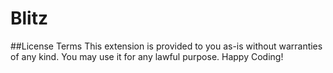 # Blitz
##License Terms
This extension is provided to you as-is without warranties of any kind. You may use it for any lawful purpose. Happy Coding!